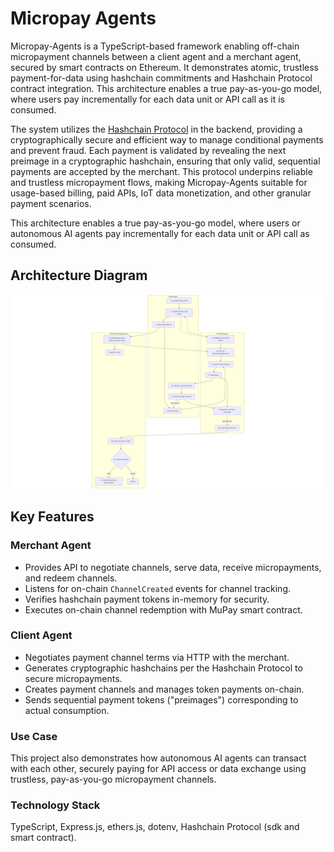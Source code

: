 # Micropay Agents

Micropay-Agents is a TypeScript-based framework enabling off-chain micropayment channels between a client agent and a merchant agent, secured by smart contracts on Ethereum. It demonstrates atomic, trustless payment-for-data using hashchain commitments and Hashchain Protocol contract integration. This architecture enables a true pay-as-you-go model, where users pay incrementally for each data unit or API call as it is consumed.

The system utilizes the [Hashchain Protocol](https://hashchainprotocol.com) in the backend, providing a cryptographically secure and efficient way to manage conditional payments and prevent fraud. Each payment is validated by revealing the next preimage in a cryptographic hashchain, ensuring that only valid, sequential payments are accepted by the merchant. This protocol underpins reliable and trustless micropayment flows, making Micropay-Agents suitable for usage-based billing, paid APIs, IoT data monetization, and other granular payment scenarios.

This architecture enables a true pay-as-you-go model, where users or autonomous AI agents pay incrementally for each data unit or API call as consumed.

## Architecture Diagram

![Micropay Agents Architecture](docs/architecture.png)

## Key Features

### Merchant Agent

- Provides API to negotiate channels, serve data, receive micropayments, and redeem channels.
- Listens for on-chain `ChannelCreated` events for channel tracking.
- Verifies hashchain payment tokens in-memory for security.
- Executes on-chain channel redemption with MuPay smart contract.

### Client Agent

- Negotiates payment channel terms via HTTP with the merchant.
- Generates cryptographic hashchains per the Hashchain Protocol to secure micropayments.
- Creates payment channels and manages token payments on-chain.
- Sends sequential payment tokens ("preimages") corresponding to actual consumption.

### Use Case

This project also demonstrates how autonomous AI agents can transact with each other, securely paying for API access or data exchange using trustless, pay-as-you-go micropayment channels.

### Technology Stack

TypeScript, Express.js, ethers.js, dotenv, Hashchain Protocol (sdk and smart contract).